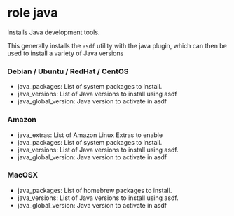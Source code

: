 # role java

Installs Java development tools.

This generally installs the `asdf` utility with the java plugin, which can then be 
used to install a variety of Java versions

### Debian / Ubuntu / RedHat / CentOS

* java_packages: List of system packages to install.
* java_versions: List of Java versions to install using asdf
* java_global_version: Java version to activate in asdf

### Amazon

* java_extras: List of Amazon Linux Extras to enable
* java_packages: List of system packages to install.
* java_versions: List of Java versions to install using asdf.
* java_global_version: Java version to activate in asdf

### MacOSX

* java_packages: List of homebrew packages to install.
* java_versions: List of Java versions to install using asdf.
* java_global_version: Java version to activate in asdf
